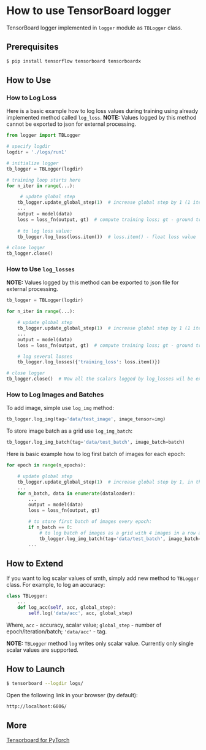 # How to use TensorBoard logger

TensorBoard logger implemented in `logger` module as `TBLogger` class.

## Prerequisites

```bash
$ pip install tensorflow tensorboard tensorboardx
```

## How to Use

### How to Log Loss

Here is a basic example how to log loss values during training using already implemented method called `log_loss`.
**NOTE:** Values logged by this method cannot be exported to json for external processing.

```python
from logger import TBLogger

# specify logdir
logdir = './logs/run1'

# initialize logger
tb_logger = TBLogger(logdir)

# training loop starts here
for n_iter in range(...):

     # update global step
    tb_logger.update_global_step(1)  # increase global step by 1 (1 iteration or epoch)
    ...
    output = model(data)
    loss = loss_fn(output, gt)  # compute training loss; gt - ground truth values
    
    # to log loss value:
    tb_logger.log_loss(loss.item())  # loss.item() - float loss value

# close logger
tb_logger.close()
```

### How to Use `log_losses`

**NOTE:** Values logged by this method can be exported to json file for external processing.

```python
tb_logger = TBLogger(logdir)

for n_iter in range(...):

    # update global step
    tb_logger.update_global_step(1)  # increase global step by 1 (1 iteration or epoch)
    ...
    output = model(data)
    loss = loss_fn(output, gt)  # compute training loss; gt - ground truth values

    # log several losses
    tb_logger.log_losses({'training_loss': loss.item()})

# close logger
tb_logger.close()  # Now all the scalars logged by log_losses wil be exported to the json file
```

### How to Log Images and Batches

To add image, simple use `log_img` method:

```python
tb_logger.log_img(tag='data/test_image', image_tensor=img)
```

To store image batch as a grid use `log_img_batch`:

```python
tb_logger.log_img_batch(tag='data/test_batch', image_batch=batch)
```

Here is basic example how to log first batch of images for each epoch:

```python
for epoch in range(n_epochs):

    # update global step
    tb_logger.update_global_step(1)  # increase global step by 1, in this case it's epoch
    ...
    for n_batch, data in enumerate(dataloader):
        ...
        output = model(data)
        loss = loss_fn(output, gt)

        # to store first batch of images every epoch:
        if n_batch == 0:
            # to log batch of images as a grid with 4 images in a row and padding of 10
            tb_logger.log_img_batch(tag='data/test_batch', image_batch=output, nrow=4, padding=10)
        ...
```

## How to Extend

If you want to log scalar values of smth, simply add new method to `TBLogger` class. For example, to log an accuracy:

```python
class TBLogger:
    ...
    def log_acc(self, acc, global_step):
        self.log('data/acc', acc, global_step)
```

Where, `acc` - accuracy, scalar value; `global_step` - number of epoch/iteration/batch; `'data/acc'` - tag.

**NOTE:** `TBLogger` method `log` writes only scalar value. Currently only single scalar values are supported.  

## How to Launch

```bash
$ tensorboard --logdir logs/
```

Open the following link in your browser (by default):

```bash
http://localhost:6006/
```

## More

[Tensorboard for PyTorch](https://github.com/lanpa/tensorboardX)
